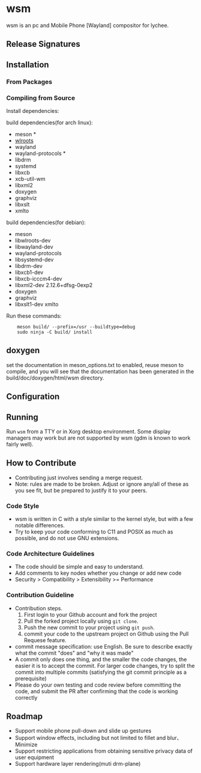 # wsm
wsm is an pc and Mobile Phone [Wayland] compositor for lychee.

## Release Signatures

## Installation

### From Packages

### Compiling from Source
Install dependencies:

build dependencies(for arch linux):
* meson \*
* [wlroots]
* wayland
* wayland-protocols \*
* libdrm
* systemd
* libxcb
* xcb-util-wm
* libxml2
* doxygen
* graphviz
* libxslt
* xmlto

build dependencies(for debian):
* meson 
* libwlroots-dev 
* libwayland-dev
* wayland-protocols
* libsystemd-dev
* libdrm-dev
* libxcb1-dev
* libxcb-icccm4-dev
* libxml2-dev 2.12.6+dfsg-0exp2
* doxygen
* graphviz
* libxslt1-dev xmlto

Run these commands:
```shell
    meson build/ --prefix=/usr --buildtype=debug
    sudo ninja -C build/ install
```

## doxygen
set the documentation in meson_options.txt to enabled, reuse meson to compile, and you will see that the documentation has been generated in the build/doc/doxygen/html/wsm directory.

## Configuration


## Running
Run `wsm` from a TTY or in Xorg desktop environment. Some display managers may work but are not supported by wsm (gdm is known to work fairly well).

## How to Contribute
* Contributing just involves sending a merge request.
* Note: rules are made to be broken. Adjust or ignore any/all of these as you see
fit, but be prepared to justify it to your peers.

### Code Style
* wsm is written in C with a style similar to the kernel style, but with a
few notable differences.
* Try to keep your code conforming to C11 and POSIX as much as possible, and do
not use GNU extensions.

### Code Architecture Guidelines
* The code should be simple and easy to understand.
* Add comments to key nodes whether you change or add new code
* Security > Compatibility > Extensibility >= Performance

### Contribution Guideline
* Contribution steps.
    1. First login to your Github account and fork the project
    2. Pull the forked project locally using `git clone`.
    3. Push the new commit to your project using `git push`.
    4. commit your code to the upstream project on Github using the Pull Requese feature.
* commit message specification: use English. Be sure to describe exactly what the commit "does" and "why it was made"
* A commit only does one thing, and the smaller the code changes, the easier it is to accept the commit. For larger code changes, try to split the commit into multiple commits (satisfying the git commit principle as a prerequisite)
* Please do your own testing and code review before committing the code, and submit the PR after confirming that the code is working correctly

## Roadmap
* Support mobile phone pull-down and slide up gestures
* Support window effects, including but not limited to fillet and blur、Minimize 
* Support restricting applications from obtaining sensitive privacy data of user equipment
* Support hardware layer rendering(muti drm-plane)

[wlroots]: https://gitlab.freedesktop.org/wlroots/wlroots
